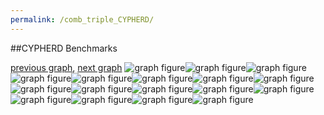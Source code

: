 ```yaml
---
permalink: /comb_triple_CYPHERD/
---
```


##CYPHERD Benchmarks

[previous graph](../comb_triple_AVL/), [next graph](../comb_triple_EGG/)
![graph figure](./images/triple/CYPHERD/CYPHERD-AVL_box.png)![graph figure](./images/triple/CYPHERD/CYPHERD-A_box.png)![graph figure](./images/triple/CYPHERD/CYPHERD-CYPHERD_box.png)![graph figure](./images/triple/CYPHERD/CYPHERD-EGG_box.png)![graph figure](./images/triple/CYPHERD/CYPHERD-FACE_box.png)![graph figure](./images/triple/CYPHERD/CYPHERD-FLOYD_box.png)![graph figure](./images/triple/CYPHERD/CYPHERD-F_box.png)![graph figure](./images/triple/CYPHERD/CYPHERD-H_box.png)![graph figure](./images/triple/CYPHERD/CYPHERD-JSOND_box.png)![graph figure](./images/triple/CYPHERD/CYPHERD-K_box.png)![graph figure](./images/triple/CYPHERD/CYPHERD-O_box.png)![graph figure](./images/triple/CYPHERD/CYPHERD-PDFD_box.png)![graph figure](./images/triple/CYPHERD/CYPHERD-RB_box.png)![graph figure](./images/triple/CYPHERD/CYPHERD-ROD_box.png)![graph figure](./images/triple/CYPHERD/CYPHERD-SMATRIX_box.png)![graph figure](./images/triple/CYPHERD/CYPHERD-SORTD_box.png)![graph figure](./images/triple/CYPHERD/CYPHERD-ZB_box.png)